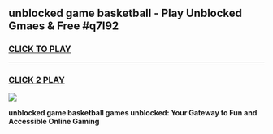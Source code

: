 
## unblocked game basketball - Play Unblocked Gmaes & Free #q7l92
<h3>
<a href="https://news.freeplayer.one?title=unblocked_game_basketball&ref=24F">CLICK TO PLAY</a></h3>
<hr>

<h3>
<a href="https://news.freeplayer.one?title=unblocked_game_basketball&ref=24F">CLICK 2 PLAY</a>
  
</h3>

<a href="https://news.freeplayer.one?title=unblocked_game_basketball&ref=24F/"><img src="https://clearcache.store/games.png"></a>


**unblocked game basketball games unblocked: Your Gateway to Fun and Accessible Online Gaming**
